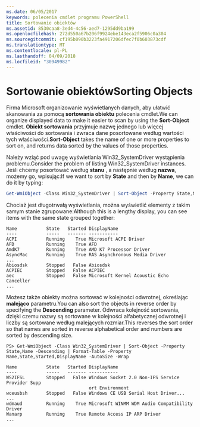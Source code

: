 ```yaml
---
ms.date: 06/05/2017
keywords: polecenia cmdlet programu PowerShell
title: Sortowanie obiektów
ms.assetid: 8530caa8-3ed4-4c56-aed7-1295dd9ba199
ms.openlocfilehash: 272d550a67b206f9924ebe143eca2f5906c0a304
ms.sourcegitcommit: cf195b090b3223fa4917206dfec7f0b603873cdf
ms.translationtype: MT
ms.contentlocale: pl-PL
ms.lasthandoff: 04/09/2018
ms.locfileid: "30949982"
---
```

# <a name="sorting-objects"></a><span data-ttu-id="2d05c-103">Sortowanie obiektów</span><span class="sxs-lookup"><span data-stu-id="2d05c-103">Sorting Objects</span></span>

<span data-ttu-id="2d05c-104">Firma Microsoft organizowanie wyświetlanych danych, aby ułatwić skanowania za pomocą **sortowania obiektu** polecenia cmdlet.</span><span class="sxs-lookup"><span data-stu-id="2d05c-104">We can organize displayed data to make it easier to scan by using the **Sort-Object** cmdlet.</span></span> <span data-ttu-id="2d05c-105">**Obiekt sortowania** przyjmuje nazwę jednego lub więcej właściwości do sortowania i zwraca dane posortowane według wartości tych właściwości.</span><span class="sxs-lookup"><span data-stu-id="2d05c-105">**Sort-Object** takes the name of one or more properties to sort on, and returns data sorted by the values of those properties.</span></span>

<span data-ttu-id="2d05c-106">Należy wziąć pod uwagę wyświetlania Win32_SystemDriver wystąpienia problemu.</span><span class="sxs-lookup"><span data-stu-id="2d05c-106">Consider the problem of listing Win32_SystemDriver instances.</span></span> <span data-ttu-id="2d05c-107">Jeśli chcemy posortować według **stanu** , a następnie według **nazwa**, możemy go, wpisując:</span><span class="sxs-lookup"><span data-stu-id="2d05c-107">If we want to sort by **State** and then by **Name**, we can do it by typing:</span></span>

```powershell
Get-WmiObject -Class Win32_SystemDriver | Sort-Object -Property State,Name | Format-Table -Property Name,State,Started,DisplayName -AutoSize -Wrap
```

<span data-ttu-id="2d05c-108">Chociaż jest długotrwałą wyświetlania, można wyświetlić elementy z takim samym stanie zgrupowane:</span><span class="sxs-lookup"><span data-stu-id="2d05c-108">Although this is a lengthy display, you can see items with the same state grouped together:</span></span>

```output
Name           State   Started DisplayName
----           -----   ------- -----------
ACPI           Running    True Microsoft ACPI Driver
AFD            Running    True AFD
AmdK7          Running    True AMD K7 Processor Driver
AsyncMac       Running    True RAS Asynchronous Media Driver
...
Abiosdsk       Stopped   False Abiosdsk
ACPIEC         Stopped   False ACPIEC
aec            Stopped   False Microsoft Kernel Acoustic Echo Canceller
...
```

<span data-ttu-id="2d05c-109">Możesz także obiekty można sortować w kolejności odwrotnej, określając **malejąco** parametru.</span><span class="sxs-lookup"><span data-stu-id="2d05c-109">You can also sort the objects in reverse order by specifying the **Descending** parameter.</span></span> <span data-ttu-id="2d05c-110">Odwraca kolejność sortowania, dzięki czemu nazwy są sortowane w kolejności alfabetycznej odwrotnej i liczby są sortowane według malejących rozmiar.</span><span class="sxs-lookup"><span data-stu-id="2d05c-110">This reverses the sort order so that names are sorted in reverse alphabetical order and numbers are sorted by descending size.</span></span>

```
PS> Get-WmiObject -Class Win32_SystemDriver | Sort-Object -Property State,Name -Descending | Format-Table -Property Name,State,Started,DisplayName -AutoSize -Wrap

Name           State   Started DisplayName
----           -----   ------- -----------
WS2IFSL        Stopped   False Windows Socket 2.0 Non-IFS Service Provider Supp
                               ort Environment
wceusbsh       Stopped   False Windows CE USB Serial Host Driver...
...
wdmaud         Running    True Microsoft WINMM WDM Audio Compatibility Driver
Wanarp         Running    True Remote Access IP ARP Driver
...
```